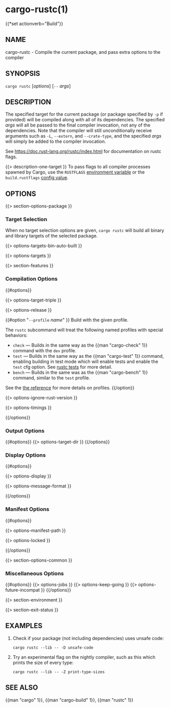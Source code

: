 # cargo-rustc(1)
{{*set actionverb="Build"}}

## NAME

cargo-rustc - Compile the current package, and pass extra options to the compiler

## SYNOPSIS

`cargo rustc` [_options_] [`--` _args_]

## DESCRIPTION

The specified target for the current package (or package specified by `-p` if
provided) will be compiled along with all of its dependencies. The specified
_args_ will all be passed to the final compiler invocation, not any of the
dependencies. Note that the compiler will still unconditionally receive
arguments such as `-L`, `--extern`, and `--crate-type`, and the specified
_args_ will simply be added to the compiler invocation.

See <https://doc.rust-lang.org/rustc/index.html> for documentation on rustc
flags.

{{> description-one-target }}
To pass flags to all compiler processes spawned by Cargo, use the `RUSTFLAGS`
[environment variable](../reference/environment-variables.html) or the
`build.rustflags` [config value](../reference/config.html).

## OPTIONS

{{> section-options-package }}

### Target Selection

When no target selection options are given, `cargo rustc` will build all
binary and library targets of the selected package.

{{> options-targets-bin-auto-built }}

{{> options-targets }}

{{> section-features }}

### Compilation Options

{{#options}}

{{> options-target-triple }}

{{> options-release }}

{{#option "`--profile` _name_" }}
Build with the given profile.

The `rustc` subcommand will treat the following named profiles with special behaviors:

* `check` — Builds in the same way as the {{man "cargo-check" 1}} command with
  the `dev` profile.
* `test` — Builds in the same way as the {{man "cargo-test" 1}} command,
  enabling building in test mode which will enable tests and enable the `test`
  cfg option. See [rustc
  tests](https://doc.rust-lang.org/rustc/tests/index.html) for more detail.
* `bench` — Builds in the same was as the {{man "cargo-bench" 1}} command,
  similar to the `test` profile.

See the [the reference](../reference/profiles.html) for more details on profiles.
{{/option}}

{{> options-ignore-rust-version }}

{{> options-timings }}

{{/options}}

### Output Options

{{#options}}
{{> options-target-dir }}
{{/options}}

### Display Options

{{#options}}

{{> options-display }}

{{> options-message-format }}

{{/options}}

### Manifest Options

{{#options}}

{{> options-manifest-path }}

{{> options-locked }}

{{/options}}

{{> section-options-common }}

### Miscellaneous Options

{{#options}}
{{> options-jobs }}
{{> options-keep-going }}
{{> options-future-incompat }}
{{/options}}

{{> section-environment }}

{{> section-exit-status }}

## EXAMPLES

1. Check if your package (not including dependencies) uses unsafe code:

       cargo rustc --lib -- -D unsafe-code

2. Try an experimental flag on the nightly compiler, such as this which prints
   the size of every type:

       cargo rustc --lib -- -Z print-type-sizes

## SEE ALSO
{{man "cargo" 1}}, {{man "cargo-build" 1}}, {{man "rustc" 1}}
